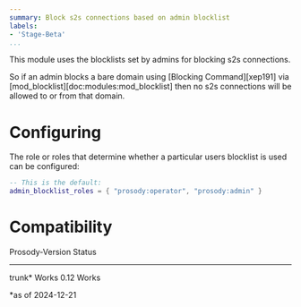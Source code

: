 ```yaml
---
summary: Block s2s connections based on admin blocklist
labels:
- 'Stage-Beta'
...
```


This module uses the blocklists set by admins for blocking s2s
connections.

So if an admin blocks a bare domain using [Blocking Command][xep191]
via [mod\_blocklist][doc:modules:mod_blocklist] then no s2s connections
will be allowed to or from that domain.

# Configuring

The role or roles that determine whether a
particular users blocklist is used can be configured:

```lua
-- This is the default:
admin_blocklist_roles = { "prosody:operator", "prosody:admin" }
```

# Compatibility

  Prosody-Version Status
  --------------- ------
  trunk*          Works
  0.12            Works

*as of 2024-12-21

